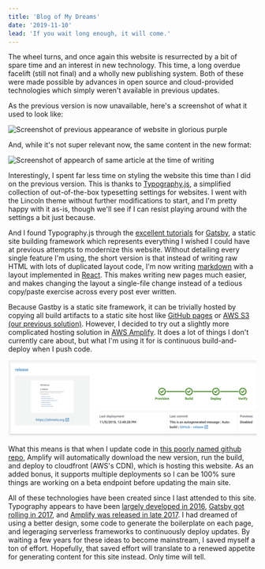 ```yaml
---
title: 'Blog of My Dreams'
date: '2019-11-10'
lead: 'If you wait long enough, it will come.'
---
```


The wheel turns, and once again this website is resurrected by a bit of spare
time and an interest in new technology. This time, a long overdue facelift
(still not final) and a wholly new publishing system. Both of these were made
possible by advances in open source and cloud-provided technologies which simply
weren't available in previous updates.

As the previous version is now unavailable, here's a screenshot of what it used
to look like:

![Screenshot of previous appearance of website in glorious
purple](./old-altmeta.png)

And, while it's not super relevant now, the same content in the new format:

![Screenshot of appearch of same article at the time of
writing](./new-altmeta.png)

Interestingly, I spent far less time on styling the website this time than I did on the previous version. This is thanks to [Typography.js], a simplified collection of out-of-the-box typesetting settings for websites. I went with the Lincoln theme without further modifications to start, and I'm pretty happy with it as-is, though we'll see if I can resist playing around with the settings a bit just because.

[typography.js]: https://kyleamathews.github.io/typography.js/

And I found Typography.js through the [excellent tutorials] for [Gatsby], a static site building framework which represents everything I wished I could have at previous attempts to modernize this website. Without detailing every single feature I'm using, the short version is that instead of writing raw HTML with lots of duplicated layout code, I'm now writing [markdown] with a layout implemented in [React]. This makes writing new pages much easier, and makes changing the layout a single-file change instead of a tedious copy/paste exercise across every post ever written.

[excellent tutorials]: https://www.gatsbyjs.org/tutorial/
[gatsby]: https://www.gatsbyjs.org/
[markdown]: https://github.com/adam-p/markdown-here/wiki/Markdown-Cheatsheet
[react]: https://reactjs.org/

Because Gastby is a static site framework, it can be trivially hosted by copying all build artifacts to a static site host like [GitHub pages] or [AWS S3 (our previous solution)]. However, I decided to try out a slightly more complicated hosting solution in [AWS Amplify]. It does a lot of things I don't currently care about, but what I'm using it for is continuous build-and-deploy when I push code.

[github pages]: https://pages.github.com/
[aws s3 (our previous solution)]: /weblog/zack/2013/12/broken-computer-new-website/
[aws amplify]: https://aws.amazon.com/amplify/

![Screenshot of AWS Amplify console](./amplify-continuous-deploy.png)

What this means is that when I update code in [this poorly named github repo], Amplify will automatically download the new version, run the build, and deploy to cloudfront (AWS's CDN), which is hosting this website. As an added bonus, it supports multiple deployments so I can be 100% sure things are working on a beta endpoint before updating the main site.

[this poorly named github repo]: https://github.com/zandaleph/bookish-carnival/tree/release

All of these technologies have been created since I last attended to this site. Typography appears to have been [largely developed in 2016], [Gatsby got rolling in 2017], and [Amplify was released in late 2017]. I had dreamed of using a better design, some code to generate the boilerplate on each page, and legeraging serverless frameworks to continuously deploy updates. By waiting a few years for these ideas to become mainstream, I saved myself a ton of effort. Hopefully, that saved effort will translate to a renewed appetite for generating content for this site instead. Only time will tell.

[largely developed in 2016]: https://github.com/KyleAMathews/typography.js/graphs/code-frequency
[gatsby got rolling in 2017]: https://github.com/gatsbyjs/gatsby/graphs/code-frequency
[amplify was released in late 2017]: https://aws.amazon.com/blogs/mobile/announcing-aws-amplify-and-the-aws-mobile-cli/
